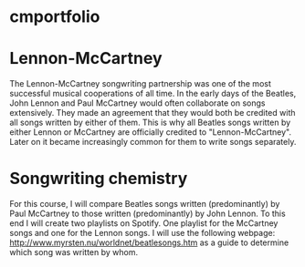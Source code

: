 # cmportfolio

# Lennon-McCartney

The Lennon-McCartney songwriting partnership was one of the most successful musical cooperations of all time. In the early days of the Beatles, John Lennon and Paul McCartney would often collaborate on songs extensively. They made an agreement that they would both be credited with all songs written by either of them. This is why all Beatles songs written by either Lennon or McCartney are officially credited to "Lennon-McCartney". Later on it became increasingly common for them to write songs separately. 

# Songwriting chemistry



For this course, I will compare Beatles songs written (predominantly) by Paul McCartney to those written (predominantly) by John Lennon. To this end I will create two playlists on Spotify. One playlist for the McCartney songs and one for the Lennon songs. I will use the following webpage: http://www.myrsten.nu/worldnet/beatlesongs.htm as a guide to determine which song was written by whom. 
